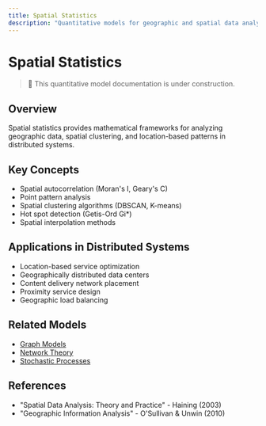 ```yaml
---
title: Spatial Statistics
description: "Quantitative models for geographic and spatial data analysis"
---
```


# Spatial Statistics

> 🚧 This quantitative model documentation is under construction.

## Overview
Spatial statistics provides mathematical frameworks for analyzing geographic data, spatial clustering, and location-based patterns in distributed systems.

## Key Concepts
- Spatial autocorrelation (Moran's I, Geary's C)
- Point pattern analysis
- Spatial clustering algorithms (DBSCAN, K-means)
- Hot spot detection (Getis-Ord Gi*)
- Spatial interpolation methods

## Applications in Distributed Systems
- Location-based service optimization
- Geographically distributed data centers
- Content delivery network placement
- Proximity service design
- Geographic load balancing

## Related Models
- [Graph Models](/architects-handbook/quantitative-analysis/graph-models/)
- [Network Theory](/architects-handbook/quantitative-analysis/network-theory/)
- [Stochastic Processes](/architects-handbook/quantitative-analysis/stochastic-processes/)

## References
- "Spatial Data Analysis: Theory and Practice" - Haining (2003)
- "Geographic Information Analysis" - O'Sullivan & Unwin (2010)